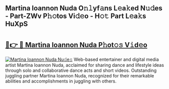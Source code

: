 ## Martina Ioannon Nuda O𝚗𝚕yf𝚊ns L𝚎a𝚔ed N𝚞𝚍es - Part-ZWv P𝚑𝚘tos Vi𝚍𝚎o - H𝚘𝚝 Part L𝚎a𝚔s HuXpS

# <h2><a href="http://kf0h5qm.oniu.top/?m=Martina+Ioannon+Nuda">🔗👉 🔴 Martina Ioannon Nuda P𝚑ot𝚘𝚜 V𝚒d𝚎o</a></h2>

[![Martina Ioannon Nuda Nu𝚍e𝚜](https://i.imgur.com/0qMVB7G.gif)](http://kf0h5qm.oniu.top/?m=Martina+Ioannon+Nuda)
Web-based entertainer and digital media artist Martina Ioannon Nuda, acclaimed for sharing dance and lifestyle ideas through solo and collaborative dance acts and short videos. Outstanding juggling partner Martina Ioannon Nuda, recognized for their remarkable abilities and accomplishments in juggling with others.  
